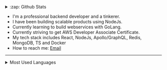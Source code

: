 <details>
    <summary>:zap: Github Stats</summary>
    <img alt="Github Stats" src="https://github-readme-stats.vercel.app/api?username=cruzelx&hide=stars&count_private=true&theme=radical&&show_icons=true" />
</details>

- I'm a professional backend developer and a tinkerer.
- I have been building scalable products using NodeJs. 
- Currently learning to build webservices with GoLang.
- Currently striving to get AWS Developer Associate Certificate.
- My tech stack includes React, NodeJs, Apollo/GraphQL, Redis, MongoDB, TS and Docker
- How to reach me: <a href="mailto:bhattarai.alex402@gmail.com" target="_blank">Email</a>

---

<details>
    <summary>Most Used Languages</summary>
    <img alt="Top Languages" src="https://github-readme-stats.vercel.app/api/top-langs/?username=cruzelx&theme=radical&hide=jupyter+notebook,html" />
</details>

